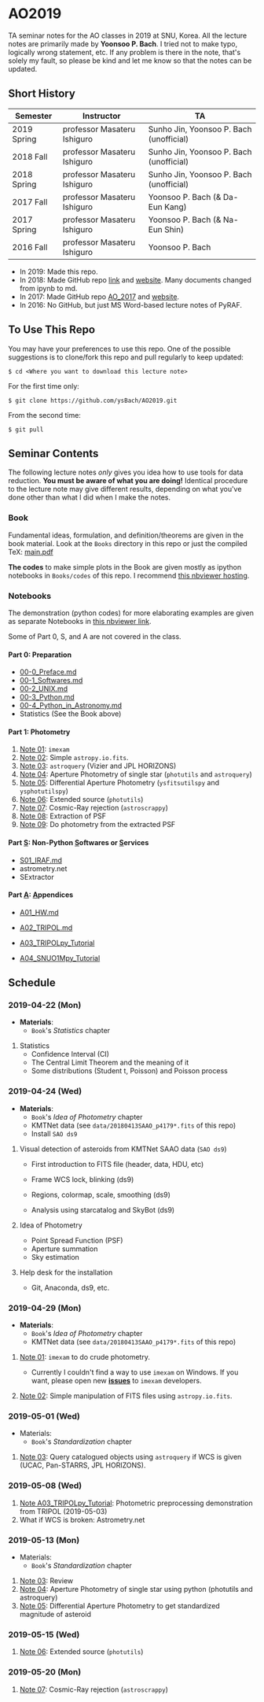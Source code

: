 # AO2019
TA seminar notes for the AO classes in 2019 at SNU, Korea. All the lecture notes are primarily made by **Yoonsoo P. Bach**. I tried not to make typo, logically wrong statement, etc. If any problem is there in the note, that's solely my fault, so please be kind and let me know so that the notes can be updated.



## Short History

| Semester    | Instructor                  | TA                                      |
| ----------- | --------------------------- | --------------------------------------- |
| 2019 Spring | professor Masateru Ishiguro | Sunho Jin, Yoonsoo P. Bach (unofficial) |
| 2018 Fall   | professor Masateru Ishiguro | Sunho Jin, Yoonsoo P. Bach (unofficial) |
| 2018 Spring | professor Masateru Ishiguro | Sunho Jin, Yoonsoo P. Bach (unofficial) |
| 2017 Fall   | professor Masateru Ishiguro | Yoonsoo P. Bach (& Da-Eun Kang)         |
| 2017 Spring | professor Masateru Ishiguro | Yoonsoo P. Bach (& Na-Eun Shin)         |
| 2016 Fall   | professor Masateru Ishiguro | Yoonsoo P. Bach                         |

- In 2019: Made this repo.
- In 2018: Made GitHub repo [link](https://github.com/ysBach/AO_LectureNotes) and [website](https://ysbach.github.io/AO_LectureNotes/). Many documents changed from ipynb to md.
- In 2017: Made GitHub repo [AO_2017](https://github.com/ysBach/AO_2017) and [website](https://ysbach.github.io/AO_2017/). 
- In 2016: No GitHub, but just MS Word-based lecture notes of PyRAF.



## To Use This Repo

You may have your preferences to use this repo. One of the possible suggestions is to clone/fork this repo and pull regularly to keep updated:

```
$ cd <Where you want to download this lecture note>
```

For the first time only:

```
$ git clone https://github.com/ysBach/AO2019.git
```

From the second time:

```
$ git pull
```



## Seminar Contents

The following lecture notes *only* gives you idea how to use tools for data reduction. **You must be aware of what you are doing!** Identical procedure to the lecture note may give different results, depending on what you've done other than what I did when I make the notes.



### Book

Fundamental ideas, formulation, and definition/theorems are given in the book material. Look at the `Books` directory in this repo or just the compiled TeX: [main.pdf](https://github.com/ysBach/AO2019/blob/master/Books/main.pdf)

**The codes** to make simple plots in the Book are given mostly as ipython notebooks in `Books/codes` of this repo. I recommend [this nbviewer hosting](https://nbviewer.jupyter.org/github/ysbach/AO2019/tree/master/Books/codes/).



### Notebooks

The demonstration (python codes) for more elaborating examples are given as separate Notebooks in [this nbviewer link](https://nbviewer.jupyter.org/github/ysbach/AO2019/tree/master/Notebooks/).



Some of Part 0, S, and A are not covered in the class.

#### Part 0: Preparation

* [00-0_Preface.md](https://github.com/ysBach/AO2019/blob/master/Notebooks/00-0_Preface.md)
* [00-1_Softwares.md](https://github.com/ysBach/AO2019/blob/master/Notebooks/00-1_Softwares.md)
* [00-2_UNIX.md](https://github.com/ysBach/AO2019/blob/master/Notebooks/00-2_UNIX.md)
* [00-3_Python.md](https://github.com/ysBach/AO2019/blob/master/Notebooks/00-3_Python.md)
* [00-4_Python_in_Astronomy.md](https://github.com/ysBach/AO2019/blob/master/Notebooks/00-4_Python_in_Astronomy.md)
* Statistics (See the Book above)



#### Part 1: Photometry

1. [Note 01](https://nbviewer.jupyter.org/github/ysbach/AO2019/blob/master/Notebooks/01-imexam.ipynb): ``imexam`` 
2. [Note 02](https://nbviewer.jupyter.org/github/ysbach/AO2019/blob/master/Notebooks/02-Opening_FITS.ipynb): Simple ``astropy.io.fits``.
3. [Note 03](https://nbviewer.jupyter.org/github/ysbach/AO2019/blob/master/Notebooks/03-Query.ipynb): `astroquery` (Vizier and JPL HORIZONS)
4. [Note 04](https://nbviewer.jupyter.org/github/ysbach/AO2019/blob/master/Notebooks/04-Aperture_Phot_01.ipynb): Aperture Photometry of single star (`photutils` and `astroquery`)
5. [Note 05](https://nbviewer.jupyter.org/github/ysbach/AO2019/blob/master/Notebooks/05-Differential_Phot.ipynb): Differential Aperture Photometry (`ysfitsutilspy` and `ysphotutilspy`)
6. [Note 06](https://nbviewer.jupyter.org/github/ysbach/AO2019/blob/master/Notebooks/06-Extended_Sources.ipynb): Extended source (``photutils``)
7. [Note 07](https://nbviewer.jupyter.org/github/ysbach/AO2019/blob/master/Notebooks/07-Cosmic_Ray_Rejection.ipynb): Cosmic-Ray rejection (``astroscrappy``)
8. [Note 08](https://nbviewer.jupyter.org/github/ysbach/AO2019/blob/master/Notebooks/08-PSF_Extraction.ipynb): Extraction of PSF
9. [Note 09](https://nbviewer.jupyter.org/github/ysbach/AO2019/blob/master/Notebooks/09-PSF_Phot.ipynb): Do photometry from the extracted PSF



#### Part <u>S</u>: Non-Python <u>S</u>oftwares or <u>S</u>ervices

* [S01_IRAF.md](https://github.com/ysBach/AO2019/blob/master/Notebooks/S01_IRAF.md)
* astrometry.net
* SExtractor

#### Part <u>A</u>: <u>A</u>ppendices

* [A01_HW.md](https://github.com/ysBach/AO2019/blob/master/Notebooks/A01_HW.md)
* [A02_TRIPOL.md](https://github.com/ysBach/AO2019/blob/master/Notebooks/A02_TRIPOL.md)
* [A03_TRIPOLpy_Tutorial](https://nbviewer.jupyter.org/github/ysbach/AO2019/blob/master/Notebooks/A03_TRIPOLpy_Tutorial.ipynb)

* [A04_SNUO1Mpy_Tutorial](https://nbviewer.jupyter.org/github/ysbach/AO2019/blob/master/Notebooks/A04_SNUO1Mpy_Tutorial.ipynb)



## Schedule

### 2019-04-22 (Mon)

* **Materials**: 
  * ``Book``'s *Statistics* chapter 

1. Statistics
   * Confidence Interval (CI)
   * The Central Limit Theorem and the meaning of it
   * Some distributions (Student t, Poisson) and Poisson process



### 2019-04-24 (Wed)

* **Materials**:
  * ``Book``'s *Idea of Photometry* chapter
  * KMTNet data (see `data/20180413SAAO_p4179*.fits` of this repo)
  * Install ``SAO ds9``

1. Visual detection of asteroids from KMTNet SAAO data (`SAO ds9`)

   * First introduction to FITS file (header, data, HDU, etc)

   * Frame WCS lock, blinking (ds9)
   * Regions, colormap, scale, smoothing (ds9)
   * Analysis using starcatalog and SkyBot (ds9)

2. Idea of Photometry

   * Point Spread Function (PSF)
   * Aperture summation
   * Sky estimation

3. Help desk for the installation
   * Git, Anaconda, ds9, etc.



### 2019-04-29 (Mon)

* **Materials**: 
  * ``Book``'s *Idea of Photometry* chapter
  * KMTNet data (see `data/20180413SAAO_p4179*.fits` of this repo)

1. [Note 01](https://nbviewer.jupyter.org/github/ysbach/AO2019/blob/master/Notebooks/01-imexam.ipynb): ``imexam`` to do crude photometry.

   - Currently I couldn't find a way to use ``imexam`` on Windows. If you want, please open new [**issues**](https://github.com/spacetelescope/imexam/issues) to ``imexam`` developers.
   
2. [Note 02](https://nbviewer.jupyter.org/github/ysbach/AO2019/blob/master/Notebooks/02-Opening_FITS.ipynb): Simple manipulation of FITS files using ``astropy.io.fits``.

   

### 2019-05-01 (Wed)

* Materials:
  * ``Book``'s *Standardization* chapter

1. [Note 03](https://nbviewer.jupyter.org/github/ysbach/AO2019/blob/master/Notebooks/03-Query.ipynb): Query catalogued objects using `astroquery` if WCS is given (UCAC, Pan-STARRS, JPL HORIZONS).



### 2019-05-08 (Wed)

1. [Note A03_TRIPOLpy_Tutorial](https://nbviewer.jupyter.org/github/ysbach/AO2019/blob/master/Notebooks/A03_TRIPOLpy_Tutorial.ipynb): Photometric preprocessing demonstration from TRIPOL (2019-05-03)
3. What if WCS is broken: Astrometry.net



### 2019-05-13 (Mon)

* Materials:
  * ``Book``'s *Standardization* chapter

1. [Note 03](https://nbviewer.jupyter.org/github/ysbach/AO2019/blob/master/Notebooks/03-Query.ipynb): Review
2. [Note 04](https://nbviewer.jupyter.org/github/ysbach/AO2019/blob/master/Notebooks/04-Aperture_Phot_01.ipynb): Aperture Photometry of single star using python (photutils and astroquery)
3. [Note 05](https://nbviewer.jupyter.org/github/ysbach/AO2019/blob/master/Notebooks/05-Differential_Phot.ipynb): Differential Aperture Photometry to get standardized magnitude of asteroid



### 2019-05-15 (Wed)

1. [Note 06](https://nbviewer.jupyter.org/github/ysbach/AO2019/blob/master/Notebooks/06-Extended_Sources.ipynb): Extended source (``photutils``)



### 2019-05-20 (Mon)

1. [Note 07](https://nbviewer.jupyter.org/github/ysbach/AO2019/blob/master/Notebooks/07-Cosmic_Ray_Rejection.ipynb): Cosmic-Ray rejection (``astroscrappy``)


